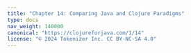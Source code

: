 ```yaml
---
title: "Chapter 14: Comparing Java and Clojure Paradigms"
type: docs
nav_weight: 140000
canonical: "https://clojureforjava.com/1/14"
license: "© 2024 Tokenizer Inc. CC BY-NC-SA 4.0"
---
```

